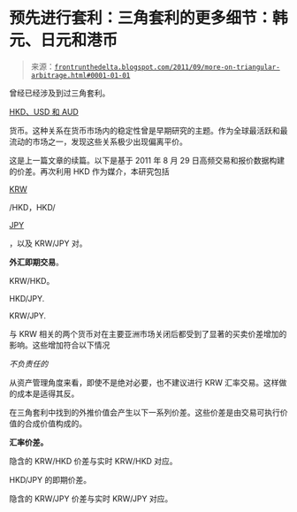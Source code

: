 <!--yml

类别：未分类

日期：2024 年 5 月 12 日 23:34:05

-->

# 预先进行套利：三角套利的更多细节：韩元、日元和港币

> 来源：[`frontrunthedelta.blogspot.com/2011/09/more-on-triangular-arbitrage.html#0001-01-01`](https://frontrunthedelta.blogspot.com/2011/09/more-on-triangular-arbitrage.html#0001-01-01)

曾经已经涉及到过三角套利。

[HKD、USD 和 AUD](http://frontrunthedelta.blogspot.com/2011/06/triangular-arbitrage-using-usdhkd.html)

货币。这种关系在货币市场内的稳定性曾是早期研究的主题。作为全球最活跃和最流动的市场之一，发现这些关系极少出现偏离平价。

这是上一篇文章的续篇。以下是基于 2011 年 8 月 29 日高频交易和报价数据构建的价差。再次利用 HKD 作为媒介，本研究包括

[KRW](http://en.wikipedia.org/wiki/South_Korean_won)

/HKD，HKD/

[JPY](http://en.wikipedia.org/wiki/Japanese_yen)

，以及 KRW/JPY 对。

**外汇即期交易**。

KRW/HKD。

HKD/JPY.

KRW/JPY.

与 KRW 相关的两个货币对在主要亚洲市场关闭后都受到了显著的买卖价差增加的影响。这些增加符合以下情况

*不负责任的*

从资产管理角度来看，即使不是绝对必要，也不建议进行 KRW 汇率交易。这样做的成本是适得其反。

在三角套利中找到的外推价值会产生以下一系列价差。这些价差是由交易可执行价值的合成价值构成的。

**汇率价差。**

隐含的 KRW/HKD 价差与实时 KRW/HKD 对应。

HKD/JPY 的即期价差。

隐含的 KRW/JPY 价差与实时 KRW/JPY 对应。
